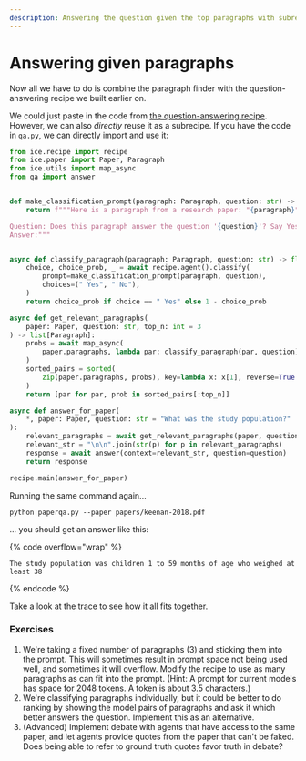 ```yaml
---
description: Answering the question given the top paragraphs with subrecipes
---
```


# Answering given paragraphs

Now all we have to do is combine the paragraph finder with the question-answering recipe we built earlier on.

We could just paste in the code from [the question-answering recipe](../question-answering.md#answering-questions-about-short-texts). However, we can also _directly_ reuse it as a subrecipe. If you have the code in `qa.py`, we can directly import and use it:

```python
from ice.recipe import recipe
from ice.paper import Paper, Paragraph
from ice.utils import map_async
from qa import answer


def make_classification_prompt(paragraph: Paragraph, question: str) -> str:
    return f"""Here is a paragraph from a research paper: "{paragraph}"

Question: Does this paragraph answer the question '{question}'? Say Yes or No.
Answer:"""


async def classify_paragraph(paragraph: Paragraph, question: str) -> float:
    choice, choice_prob, _ = await recipe.agent().classify(
        prompt=make_classification_prompt(paragraph, question),
        choices=(" Yes", " No"),
    )
    return choice_prob if choice == " Yes" else 1 - choice_prob

async def get_relevant_paragraphs(
    paper: Paper, question: str, top_n: int = 3
) -> list[Paragraph]:
    probs = await map_async(
        paper.paragraphs, lambda par: classify_paragraph(par, question)
    )
    sorted_pairs = sorted(
        zip(paper.paragraphs, probs), key=lambda x: x[1], reverse=True
    )
    return [par for par, prob in sorted_pairs[:top_n]]

async def answer_for_paper(
    *, paper: Paper, question: str = "What was the study population?"
):
    relevant_paragraphs = await get_relevant_paragraphs(paper, question)
    relevant_str = "\n\n".join(str(p) for p in relevant_paragraphs)
    response = await answer(context=relevant_str, question=question)
    return response

recipe.main(answer_for_paper)
```

Running the same command again...

```shell
python paperqa.py --paper papers/keenan-2018.pdf
```

... you should get an answer like this:

{% code overflow="wrap" %}

```
The study population was children 1 to 59 months of age who weighed at least 38
```

{% endcode %}

Take a look at the trace to see how it all fits together.

### Exercises

1. We're taking a fixed number of paragraphs (3) and sticking them into the prompt. This will sometimes result in prompt space not being used well, and sometimes it will overflow. Modify the recipe to use as many paragraphs as can fit into the prompt. (Hint: A prompt for current models has space for 2048 tokens. A token is about 3.5 characters.)
2. We're classifying paragraphs individually, but it could be better to do ranking by showing the model pairs of paragraphs and ask it which better answers the question. Implement this as an alternative.
3. (Advanced) Implement debate with agents that have access to the same paper, and let agents provide quotes from the paper that can't be faked. Does being able to refer to ground truth quotes favor truth in debate?
